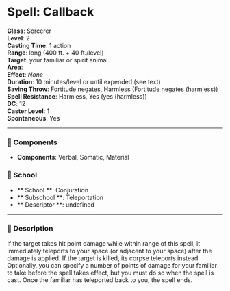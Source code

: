 
# Spell: Callback
**Class**: Sorcerer  
**Level**: 2  
**Casting Time**: 1 action  
**Range**: long (400 ft. + 40 ft./level)  
**Target**: your familiar or spirit animal  
**Area**:   
**Effect**: _None_  
**Duration**: 10 minutes/level or until expended (see text)  
**Saving Throw**: Fortitude negates, Harmless (Fortitude negates (harmless))  
**Spell Resistance**: Harmless, Yes (yes (harmless))  
**DC**: 12  
**Caster Level**: 1  
**Spontaneous**: Yes

---

### 🔮 Components
- **Components**: Verbal, Somatic, Material

### 🏫 School
- ** School **: Conjuration
- ** Subschool **: Teleportation
- ** Descriptor **: undefined
---

### 📜 Description
If the target takes hit point damage while within range of this spell, it immediately teleports to your space (or adjacent to your space) after the damage is applied. If the target is killed, its corpse teleports instead. Optionally, you can specify a number of points of damage for your familiar to take before the spell takes effect, but you must do so when the spell is cast. Once the familiar has teleported back to you, the spell ends.
